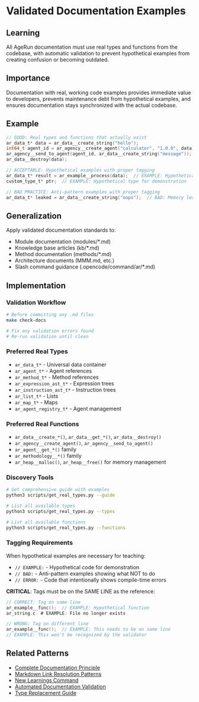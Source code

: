 # Validated Documentation Examples

## Learning
All AgeRun documentation must use real types and functions from the codebase, with automatic validation to prevent hypothetical examples from creating confusion or becoming outdated.

## Importance
Documentation with real, working code examples provides immediate value to developers, prevents maintenance debt from hypothetical examples, and ensures documentation stays synchronized with the actual codebase.

## Example
```c
// GOOD: Real types and functions that actually exist
ar_data_t* data = ar_data__create_string("hello");
int64_t agent_id = ar_agency__create_agent("calculator", "1.0.0", data);
ar_agency__send_to_agent(agent_id, ar_data__create_string("message"));
ar_data__destroy(data);

// ACCEPTABLE: Hypothetical examples with proper tagging
ar_data_t* result = ar_example__process(data);  // EXAMPLE: Hypothetical function for teaching
custom_type_t* ptr;  // EXAMPLE: Hypothetical type for demonstration

// BAD PRACTICE: Anti-pattern examples with proper tagging
ar_data_t* leaked = ar_data__create_string("oops");  // BAD: Memory leak - not destroyed
```

## Generalization
Apply validated documentation standards to:
- Module documentation (modules/*.md)
- Knowledge base articles (kb/*.md) 
- Method documentation (methods/*.md)
- Architecture documents (MMM.md, etc.)
- Slash command guidance (.opencode/command/ar/*.md)

## Implementation

### Validation Workflow
```bash
# Before committing any .md files
make check-docs

# Fix any validation errors found
# Re-run validation until clean
```

### Preferred Real Types
- `ar_data_t*` - Universal data container
- `ar_agent_t*` - Agent references  
- `ar_method_t*` - Method references
- `ar_expression_ast_t*` - Expression trees
- `ar_instruction_ast_t*` - Instruction trees
- `ar_list_t*` - Lists
- `ar_map_t*` - Maps
- `ar_agent_registry_t*` - Agent management

### Preferred Real Functions
- `ar_data__create_*()`, `ar_data__get_*()`, `ar_data__destroy()`
- `ar_agency__create_agent()`, `ar_agency__send_to_agent()`
- `ar_agent__get_*()` family
- `ar_methodology__*()` family
- `ar_heap__malloc()`, `ar_heap__free()` for memory management

### Discovery Tools
```bash
# Get comprehensive guide with examples
python3 scripts/get_real_types.py --guide

# List all available types
python3 scripts/get_real_types.py --types

# List all available functions  
python3 scripts/get_real_types.py --functions
```

### Tagging Requirements
When hypothetical examples are necessary for teaching:
- `// EXAMPLE:` - Hypothetical code for demonstration
- `// BAD:` - Anti-pattern examples showing what NOT to do
- `// ERROR:` - Code that intentionally shows compile-time errors

**CRITICAL**: Tags must be on the SAME LINE as the reference:
```c
// CORRECT: Tag on same line
ar_example__func();  // EXAMPLE: Hypothetical function
ar_string.c  # EXAMPLE: File no longer exists

// WRONG: Tag on different line
ar_example__func();  // EXAMPLE: This needs to be on same line
// EXAMPLE: This won't be recognized by the validator
```

## Related Patterns
- [Complete Documentation Principle](complete-documentation-principle.md)
- [Markdown Link Resolution Patterns](markdown-link-resolution-patterns.md)
- [New Learnings Command](../.opencode/command/ar/new-learnings.md)
- [Automated Documentation Validation](../scripts/check_docs.py)
- [Type Replacement Guide](../scripts/batch_fix_docs.py)